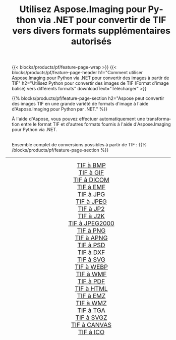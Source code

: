 ﻿---
title: Utilisez Aspose.Imaging pour Python via .NET pour convertir de TIF vers divers formats supplémentaires autorisés 
weight: 3920
url: /fr/python-net/conversion/from/tif 
lang: fr
langdirlevel: 2
locales: zh-hans,ja,it,ru,de,es,fr,nl,id,lt,pl,pt,vi,tr,ko,zh-hant,ar,hi,th,sv,cs,uk,he
description: Vous pouvez rapidement transformer de TIF(Format d'image balisé) en différents formats en utilisant Aspose.Imaging pour Python via .NET.
---

{{< blocks/products/pf/feature-page-wrap >}}
{{< blocks/products/pf/feature-page-header h1="Comment utiliser Aspose.Imaging pour Python via .NET pour convertir des images à partir de TIF" h2="Utilisez Python pour convertir des images de TIF (Format d'image balisé) vers différents formats" downloadText="Télécharger" >}}


{{% blocks/products/pf/feature-page-section  h2="Aspose peut convertir des images TIF en une grande variété de formats d'image à l'aide d'Aspose.Imaging pour Python par .NET." %}}
<p align=justify>À l'aide d'Aspose, vous pouvez effectuer automatiquement une transformation entre le format TIF et d'autres formats fournis à l'aide d'Aspose.Imaging pour Python via .NET. </p>
<br/>
Ensemble complet de conversions possibles à partir de TIF :
{{% /blocks/products/pf/feature-page-section %}}
<div class="container-fluid productfamilypage bg-gray">
    <div class="convertypes bg-gray agp-content section">
        <div class="container">
		<hr style="margin-left:-20px;"/>
		<div class="row other-converters" style="gap: 10px;font-size: 19px;text-align:center;">
		    <div class='col-md-2 other-converter remove-lp remove-rp'><a href="/imaging/fr/python-net/conversion/tif-to-bmp" style="padding:15px;">TIF à BMP</a></div><div class='col-md-2 other-converter remove-lp remove-rp'><a href="/imaging/fr/python-net/conversion/tif-to-gif" style="padding:15px;">TIF à GIF</a></div><div class='col-md-2 other-converter remove-lp remove-rp'><a href="/imaging/fr/python-net/conversion/tif-to-dicom" style="padding:15px;">TIF à DICOM</a></div><div class='col-md-2 other-converter remove-lp remove-rp'><a href="/imaging/fr/python-net/conversion/tif-to-emf" style="padding:15px;">TIF à EMF</a></div><div class='col-md-2 other-converter remove-lp remove-rp'><a href="/imaging/fr/python-net/conversion/tif-to-jpg" style="padding:15px;">TIF à JPG</a></div><div class='col-md-2 other-converter remove-lp remove-rp'><a href="/imaging/fr/python-net/conversion/tif-to-jpeg" style="padding:15px;">TIF à JPEG</a></div><div class='col-md-2 other-converter remove-lp remove-rp'><a href="/imaging/fr/python-net/conversion/tif-to-jp2" style="padding:15px;">TIF à JP2</a></div><div class='col-md-2 other-converter remove-lp remove-rp'><a href="/imaging/fr/python-net/conversion/tif-to-j2k" style="padding:15px;">TIF à J2K</a></div><div class='col-md-2 other-converter remove-lp remove-rp'><a href="/imaging/fr/python-net/conversion/tif-to-jpeg2000" style="padding:15px;">TIF à JPEG2000</a></div><div class='col-md-2 other-converter remove-lp remove-rp'><a href="/imaging/fr/python-net/conversion/tif-to-png" style="padding:15px;">TIF à PNG</a></div><div class='col-md-2 other-converter remove-lp remove-rp'><a href="/imaging/fr/python-net/conversion/tif-to-apng" style="padding:15px;">TIF à APNG</a></div><div class='col-md-2 other-converter remove-lp remove-rp'><a href="/imaging/fr/python-net/conversion/tif-to-psd" style="padding:15px;">TIF à PSD</a></div><div class='col-md-2 other-converter remove-lp remove-rp'><a href="/imaging/fr/python-net/conversion/tif-to-dxf" style="padding:15px;">TIF à DXF</a></div><div class='col-md-2 other-converter remove-lp remove-rp'><a href="/imaging/fr/python-net/conversion/tif-to-svg" style="padding:15px;">TIF à SVG</a></div><div class='col-md-2 other-converter remove-lp remove-rp'><a href="/imaging/fr/python-net/conversion/tif-to-webp" style="padding:15px;">TIF à WEBP</a></div><div class='col-md-2 other-converter remove-lp remove-rp'><a href="/imaging/fr/python-net/conversion/tif-to-wmf" style="padding:15px;">TIF à WMF</a></div><div class='col-md-2 other-converter remove-lp remove-rp'><a href="/imaging/fr/python-net/conversion/tif-to-pdf" style="padding:15px;">TIF à PDF</a></div><div class='col-md-2 other-converter remove-lp remove-rp'><a href="/imaging/fr/python-net/conversion/tif-to-html" style="padding:15px;">TIF à HTML</a></div><div class='col-md-2 other-converter remove-lp remove-rp'><a href="/imaging/fr/python-net/conversion/tif-to-emz" style="padding:15px;">TIF à EMZ</a></div><div class='col-md-2 other-converter remove-lp remove-rp'><a href="/imaging/fr/python-net/conversion/tif-to-wmz" style="padding:15px;">TIF à WMZ</a></div><div class='col-md-2 other-converter remove-lp remove-rp'><a href="/imaging/fr/python-net/conversion/tif-to-tga" style="padding:15px;">TIF à TGA</a></div><div class='col-md-2 other-converter remove-lp remove-rp'><a href="/imaging/fr/python-net/conversion/tif-to-svgz" style="padding:15px;">TIF à SVGZ</a></div><div class='col-md-2 other-converter remove-lp remove-rp'><a href="/imaging/fr/python-net/conversion/tif-to-canvas" style="padding:15px;">TIF à CANVAS</a></div><div class='col-md-2 other-converter remove-lp remove-rp'><a href="/imaging/fr/python-net/conversion/tif-to-ico" style="padding:15px;">TIF à ICO</a></div>
                </div>
        </div>
    </div>
</div>
<br/>

